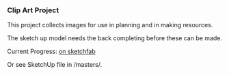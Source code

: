 ### Clip Art Project

This project collects images for use in planning and in making resources.

The sketch up model needs the back completing before these can be made.

Current Progress: [on sketchfab](https://sketchfab.com/models/e1ba4f1c6e624d8583bb6a2875211a6cs)

Or see SketchUp file in /masters/.